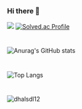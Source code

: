 ### Hi there 👋

<!--
**dhalsdl12/dhalsdl12** is a ✨ _special_ ✨ repository because its `README.md` (this file) appears on your GitHub profile.

Here are some ideas to get you started:

- 🔭 I’m currently working on ...
- 🌱 I’m currently learning ...
- 👯 I’m looking to collaborate on ...
- 🤔 I’m looking for help with ...
- 💬 Ask me about ...
- 📫 How to reach me: ...
- 😄 Pronouns: ...
- ⚡ Fun fact: ...
-->
<a href="https://opgc.me/#/users/dhalsdl12" target="_blank"><img src="https://api.opgc.me/githubs/users/dhalsdl12/tag/?theme=basic" /></a>
[![Solved.ac Profile](http://mazassumnida.wtf/api/v2/generate_badge?boj=dhalsdl12)](https://solved.ac/dhalsdl12/)
#
![Anurag's GitHub stats](https://github-readme-stats.vercel.app/api?username=dhalsdl12&show_icons=true&layout=compact)
#
![Top Langs](https://github-readme-stats.vercel.app/api/top-langs/?username=dhalsdl12&layout=compact)
#
<p><img align="center" src="https://github-readme-streak-stats.herokuapp.com/?user=dhalsdl12&" alt="dhalsdl12" /></p>
